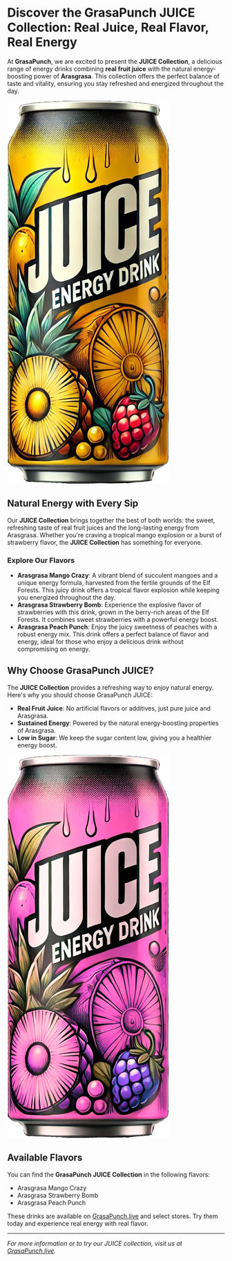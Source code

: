 # Discover the GrasaPunch JUICE Collection: Real Juice, Real Flavor, Real Energy

At **GrasaPunch**, we are excited to present the **JUICE Collection**, a delicious range of energy drinks combining **real fruit juice** with the natural energy-boosting power of **Arasgrasa**. This collection offers the perfect balance of taste and vitality, ensuring you stay refreshed and energized throughout the day.

![GrasaPunch Juice Collection](../../shop/product/cans/grasapunchJuice/Arasgrasa_Mango_Crazy.png)

## Natural Energy with Every Sip

Our **JUICE Collection** brings together the best of both worlds: the sweet, refreshing taste of real fruit juices and the long-lasting energy from Arasgrasa. Whether you're craving a tropical mango explosion or a burst of strawberry flavor, the **JUICE Collection** has something for everyone.

### Explore Our Flavors

- **Arasgrasa Mango Crazy**: A vibrant blend of succulent mangoes and a unique energy formula, harvested from the fertile grounds of the Elf Forests. This juicy drink offers a tropical flavor explosion while keeping you energized throughout the day.
- **Arasgrasa Strawberry Bomb**: Experience the explosive flavor of strawberries with this drink, grown in the berry-rich areas of the Elf Forests. It combines sweet strawberries with a powerful energy boost.
- **Arasgrasa Peach Punch**: Enjoy the juicy sweetness of peaches with a robust energy mix. This drink offers a perfect balance of flavor and energy, ideal for those who enjoy a delicious drink without compromising on energy.

## Why Choose GrasaPunch JUICE?

The **JUICE Collection** provides a refreshing way to enjoy natural energy. Here's why you should choose GrasaPunch JUICE:

- **Real Fruit Juice**: No artificial flavors or additives, just pure juice and Arasgrasa.
- **Sustained Energy**: Powered by the natural energy-boosting properties of Arasgrasa.
- **Low in Sugar**: We keep the sugar content low, giving you a healthier energy boost.

![GrasaPunch Juice](../../shop/product/cans/grasapunchJuice/Arasgrasa_Strawberry_Bomb.png)

## Available Flavors

You can find the **GrasaPunch JUICE Collection** in the following flavors:
- Arasgrasa Mango Crazy
- Arasgrasa Strawberry Bomb
- Arasgrasa Peach Punch

These drinks are available on [GrasaPunch.live](https://grasapunch.live) and select stores. Try them today and experience real energy with real flavor.

---

*For more information or to try our JUICE collection, visit us at [GrasaPunch.live](https://grasapunch.live).*
